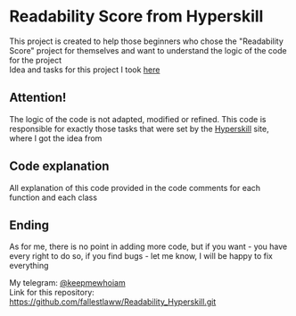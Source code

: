 # Readability Score from Hyperskill

This project is created to help those beginners who chose the "Readability Score" project for themselves and want to understand the logic of the code for the project  
Idea and tasks for this project I took [here ](https://hyperskill.org/study-plan)

## Attention!
The logic of the code is not adapted, modified or refined. This code is responsible for exactly those tasks that were set by the [Hyperskill](https://hyperskill.org/study-plan) site, where I got the idea from

## Code explanation
All explanation of this code provided in the code comments for each function and each class

## Ending

As for me, there is no point in adding more code, but if you want - you have every right to do so, if you find bugs - let me know, I will be happy to fix everything

My telegram: [@keepmewhoiam](https://t.me/keepmewhoiam)  
Link for this repository: https://github.com/fallestlaww/Readability_Hyperskill.git
